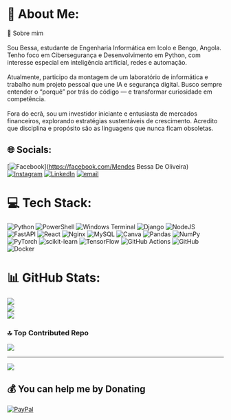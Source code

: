# 💫 About Me:
👋 Sobre mim<br><br>Sou Bessa, estudante de Engenharia Informática em Icolo e Bengo, Angola. Tenho foco em Cibersegurança e Desenvolvimento em Python, com interesse especial em inteligência artificial, redes e automação.<br><br>Atualmente, participo da montagem de um laboratório de informática e trabalho num projeto pessoal que une IA e segurança digital. Busco sempre entender o “porquê” por trás do código — e transformar curiosidade em competência.<br><br>Fora do ecrã, sou um investidor iniciante e entusiasta de mercados financeiros, explorando estratégias sustentáveis de crescimento. Acredito que disciplina e propósito são as linguagens que nunca ficam obsoletas.


## 🌐 Socials:
[![Facebook](https://img.shields.io/badge/Facebook-%231877F2.svg?logo=Facebook&logoColor=white)](https://facebook.com/Mendes Bessa De Oliveira) [![Instagram](https://img.shields.io/badge/Instagram-%23E4405F.svg?logo=Instagram&logoColor=white)](https://instagram.com/https://www.instagram.com/oliver_fbo7/#) [![LinkedIn](https://img.shields.io/badge/LinkedIn-%230077B5.svg?logo=linkedin&logoColor=white)](https://linkedin.com/in/www.linkedin.com/in/faby-bessa-de-oliveira-aa8956388) [![email](https://img.shields.io/badge/Email-D14836?logo=gmail&logoColor=white)](mailto:fabiobessadeoliveira@gmail.com) 

# 💻 Tech Stack:
![Python](https://img.shields.io/badge/python-3670A0?style=for-the-badge&logo=python&logoColor=ffdd54) ![PowerShell](https://img.shields.io/badge/PowerShell-%235391FE.svg?style=for-the-badge&logo=powershell&logoColor=white) ![Windows Terminal](https://img.shields.io/badge/Windows%20Terminal-%234D4D4D.svg?style=for-the-badge&logo=windows-terminal&logoColor=white) ![Django](https://img.shields.io/badge/django-%23092E20.svg?style=for-the-badge&logo=django&logoColor=white) ![NodeJS](https://img.shields.io/badge/node.js-6DA55F?style=for-the-badge&logo=node.js&logoColor=white) ![FastAPI](https://img.shields.io/badge/FastAPI-005571?style=for-the-badge&logo=fastapi) ![React](https://img.shields.io/badge/react-%2320232a.svg?style=for-the-badge&logo=react&logoColor=%2361DAFB) ![Nginx](https://img.shields.io/badge/nginx-%23009639.svg?style=for-the-badge&logo=nginx&logoColor=white) ![MySQL](https://img.shields.io/badge/mysql-4479A1.svg?style=for-the-badge&logo=mysql&logoColor=white) ![Canva](https://img.shields.io/badge/Canva-%2300C4CC.svg?style=for-the-badge&logo=Canva&logoColor=white) ![Pandas](https://img.shields.io/badge/pandas-%23150458.svg?style=for-the-badge&logo=pandas&logoColor=white) ![NumPy](https://img.shields.io/badge/numpy-%23013243.svg?style=for-the-badge&logo=numpy&logoColor=white) ![PyTorch](https://img.shields.io/badge/PyTorch-%23EE4C2C.svg?style=for-the-badge&logo=PyTorch&logoColor=white) ![scikit-learn](https://img.shields.io/badge/scikit--learn-%23F7931E.svg?style=for-the-badge&logo=scikit-learn&logoColor=white) ![TensorFlow](https://img.shields.io/badge/TensorFlow-%23FF6F00.svg?style=for-the-badge&logo=TensorFlow&logoColor=white) ![GitHub Actions](https://img.shields.io/badge/github%20actions-%232671E5.svg?style=for-the-badge&logo=githubactions&logoColor=white) ![GitHub](https://img.shields.io/badge/github-%23121011.svg?style=for-the-badge&logo=github&logoColor=white) ![Docker](https://img.shields.io/badge/docker-%230db7ed.svg?style=for-the-badge&logo=docker&logoColor=white)
# 📊 GitHub Stats:
![](https://github-readme-stats.vercel.app/api?username=MendeOliv&theme=dark&hide_border=false&include_all_commits=true&count_private=false)<br/>
![](https://nirzak-streak-stats.vercel.app/?user=MendeOliv&theme=dark&hide_border=false)<br/>
![](https://github-readme-stats.vercel.app/api/top-langs/?username=MendeOliv&theme=dark&hide_border=false&include_all_commits=true&count_private=false&layout=compact)

### 🔝 Top Contributed Repo
![](https://github-contributor-stats.vercel.app/api?username=MendeOliv&limit=5&theme=default_repocard&combine_all_yearly_contributions=true)

---
[![](https://visitcount.itsvg.in/api?id=MendeOliv&icon=0&color=0)](https://visitcount.itsvg.in)

  ## 💰 You can help me by Donating
  [![PayPal](https://img.shields.io/badge/PayPal-00457C?style=for-the-badge&logo=paypal&logoColor=white)](https://paypal.me/Paypal.me/FBessaDeOliveira) 

  
<!-- Proudly created with GPRM ( https://gprm.itsvg.in ) -->
<!--
**MendeOliv/MendeOliv** is a ✨ _special_ ✨ repository because its `README.md` (this file) appears on your GitHub profile.

Here are some ideas to get you started:

- 🔭 I’m currently working on ...
- 🌱 I’m currently learning ...
- 👯 I’m looking to collaborate on ...
- 🤔 I’m looking for help with ...
- 💬 Ask me about ...
- 📫 How to reach me: ...
- 😄 Pronouns: ...
- ⚡ Fun fact: ...
-->
